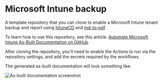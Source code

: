 # Microsoft Intune backup

A template repository that you can clone to enable a Microsoft Intune tenant backup and report using [IntuneCD](https://github.com/almenscorner/IntuneCD) and [md-to-pdf](https://github.com/simonhaenisch/md-to-pdf).

To learn how to use this repository, see this article: [Automate Microsoft Intune As-Built Documentation on GitHub](https://stealthpuppy.com/automate-intune-documentation-github/).

After cloning the repository, you'll need to enable the Actions to run via the repository settings, and add the secrets required by the workflows.

The generated as-built documentation will look something like:

![As-built documentation screenshot](https://github.com/asbuilt-sample.png)
